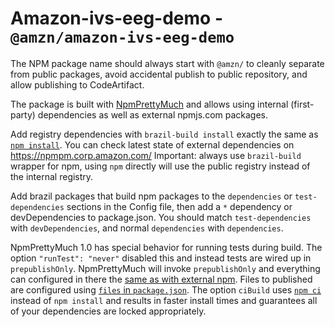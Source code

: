 # Amazon-ivs-eeg-demo - `@amzn/amazon-ivs-eeg-demo`

The NPM package name should always start with `@amzn/` to cleanly separate from
public packages, avoid accidental publish to public repository, and allow
publishing to CodeArtifact.

The package is built with
[NpmPrettyMuch](https://w.amazon.com/bin/view/NpmPrettyMuch/GettingStarted/v1)
and allows using internal (first-party) dependencies as well as external
npmjs.com packages.

Add registry dependencies with `brazil-build install` exactly the same as [`npm
install`](https://docs.npmjs.com/cli-commands/install.html). You can check
latest state of external dependencies on https://npmpm.corp.amazon.com/
Important: always use `brazil-build` wrapper for npm, using `npm` directly will
use the public registry instead of the internal registry.

Add brazil packages that build npm packages to the `dependencies` or
`test-dependencies` sections in the Config file,  then add a `*` dependency or
devDependencies to package.json. You should match `test-dependencies` with
`devDependencies`, and normal `dependencies` with `dependencies`.

NpmPrettyMuch 1.0 has special behavior for running tests during build. The
option `"runTest": "never"` disabled this and instead tests are wired up in
`prepublishOnly`. NpmPrettyMuch will invoke `prepublishOnly` and everything can
configured in there the [same as with external
npm](https://docs.npmjs.com/misc/scripts). Files to published are configured
using [`files` in
`package.json`](https://docs.npmjs.com/configuring-npm/package-json.html#files).
The option `ciBuild` uses [`npm
ci`](https://docs.npmjs.com/cli-commands/ci.html) instead of `npm install` and
results in faster install times and guarantees all of your dependencies are
locked appropriately.
